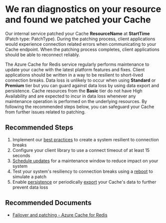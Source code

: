 <properties
  pageTitle="We patched your Cache"
  description="Diagnostic Template"
  infoBubbleText="We patched your Cache. See details on the right."
  service="microsoft.cache"
  resource="redis"
  authors="asasine"
  ms.author="adsasine"
  displayOrder=""
  articleId="cache-diagnostics-patchinginsight"
  diagnosticScenario=""
  selfHelpType="diagnostics"
  supportTopicIds=""
  resourceTags=""
  productPesIds="14783"
  cloudEnvironments="public, fairfax, usnat, ussec"
	ownershipId="RedisCache_RedisCache"
/>

# We ran diagnostics on your resource and found we patched your Cache

<!--issueDescription-->
Our internal service patched your Cache **<!--$ResourceName-->ResourceName<!--/$ResourceName-->** at **<!--$StartTime-->StartTime<!--/$StartTime-->** (Patch type: <!--$PatchType-->PatchType<!--/$PatchType-->). During the patching process, client applications would experience connection related errors when communicating to your Cache endpoint. When the patching process completes, client applications should be able to reconnect reliably.

The Azure Cache for Redis service regularly performs maintenance to update your cache with the latest platform features and fixes. Client applications should be written in a way to be resilient to short-lived connection breaks. Data loss is unlikely to occur when using **Standard** or **Premium** tier but you can guard against data loss by using data export and persistence. Cache resources from the **Basic** tier do not have High Availability and are expected to incur in data loss whenever any maintenance operation is performed on the underlying resources. By following the recommended steps below, you can safeguard your Cache from further issues related to patching.
<!--/issueDescription-->

## **Recommended Steps**

1. Implement our [best practices](https://docs.microsoft.com/azure/azure-cache-for-redis/cache-best-practices) to create a system resilient to connection breaks
1. Configure your client library to use a connect timeout of at least 15 seconds
1. [Schedule updates](https://docs.microsoft.com/azure/azure-cache-for-redis/cache-administration#schedule-updates) for a maintenance window to reduce impact on your system
1. Test your system's resiliency to connection breaks using a [reboot](https://docs.microsoft.com/azure/azure-cache-for-redis/cache-administration#reboot) to simulate a patch
1. Enable [persistence](https://docs.microsoft.com/azure/azure-cache-for-redis/cache-how-to-premium-persistence) or periodically [export](https://docs.microsoft.com/azure/azure-cache-for-redis/cache-how-to-import-export-data) your Cache's data to further prevent data loss

## **Recommended Documents**

* [Failover and patching - Azure Cache for Redis](https://docs.microsoft.com/azure/azure-cache-for-redis/cache-failover)
